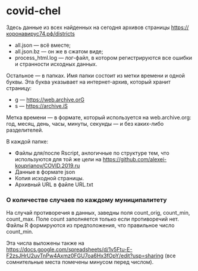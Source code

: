 # covid-chel

Здесь данные из всех найденных на сегодня архивов страницы
https://коронавирус74.рф/districts

* all.json — всё вместе;
* all.json.bz — он же в сжатом виде;
* process_html.log — лог-файл, в котором регистрируются все
ошибки и странности исходных данных.

Остальное — в папках. Имя папки состоит из метки времени и одной буквы.
Эта буква указывает на интернет-архив, который хранит страницу:
* g — https://web.archive.orG
* s — https://archive.iS

Метка времени — в формате, который используется на web.archive.org:
год, месяц, день, часы, минуты, секунды — и без каких-либо разделителей.

В каждой папке:

* Файлы для/после Rscript, анлогичные по структуре тем, что используются для той же цели на https://github.com/alexei-kouprianov/COVID.2019.ru
* Данные в формате json
* Копия исходной страницы.
* Архивный URL в файле URL.txt

### О количестве случаев по каждому муниципалитету

На случай противоречия в данных, заведны поля count_orig, count_min,
count_max. Поле count заполняется только если противоречий нет.
Файлы R формируются из предположения, что правильное число count_min.

Эта числа выложены также на
https://docs.google.com/spreadsheets/d/1v5Ftu-E-F2zsJHrU2uvTnPw4Axmz0FGU7oa6Hx3fOpY/edit?usp=sharing
(все сомнительные места помечены минусом перед числом).
